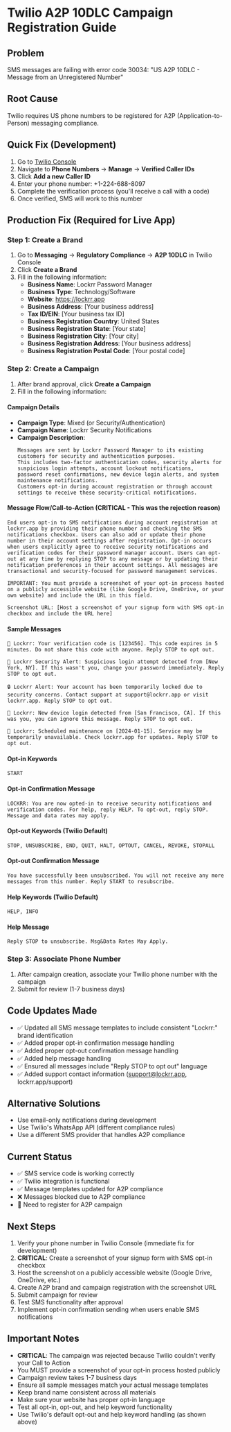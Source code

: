 # Twilio A2P 10DLC Campaign Registration Guide

## Problem
SMS messages are failing with error code 30034: "US A2P 10DLC - Message from an Unregistered Number"

## Root Cause
Twilio requires US phone numbers to be registered for A2P (Application-to-Person) messaging compliance.

## Quick Fix (Development)
1. Go to [Twilio Console](https://console.twilio.com/)
2. Navigate to **Phone Numbers** → **Manage** → **Verified Caller IDs**
3. Click **Add a new Caller ID**
4. Enter your phone number: +1-224-688-8097
5. Complete the verification process (you'll receive a call with a code)
6. Once verified, SMS will work to this number

## Production Fix (Required for Live App)

### Step 1: Create a Brand
1. Go to **Messaging** → **Regulatory Compliance** → **A2P 10DLC** in Twilio Console
2. Click **Create a Brand**
3. Fill in the following information:
   - **Business Name**: Lockrr Password Manager
   - **Business Type**: Technology/Software
   - **Website**: https://lockrr.app
   - **Business Address**: [Your business address]
   - **Tax ID/EIN**: [Your business tax ID]
   - **Business Registration Country**: United States
   - **Business Registration State**: [Your state]
   - **Business Registration City**: [Your city]
   - **Business Registration Address**: [Your business address]
   - **Business Registration Postal Code**: [Your postal code]

### Step 2: Create a Campaign
1. After brand approval, click **Create a Campaign**
2. Fill in the following information:

#### Campaign Details
- **Campaign Type**: Mixed (or Security/Authentication)
- **Campaign Name**: Lockrr Security Notifications
- **Campaign Description**: 
  ```
  Messages are sent by Lockrr Password Manager to its existing customers for security and authentication purposes. 
  This includes two-factor authentication codes, security alerts for suspicious login attempts, account lockout notifications, 
  password reset confirmations, new device login alerts, and system maintenance notifications. 
  Customers opt-in during account registration or through account settings to receive these security-critical notifications.
  ```

#### Message Flow/Call-to-Action (CRITICAL - This was the rejection reason)
```
End users opt-in to SMS notifications during account registration at lockrr.app by providing their phone number and checking the SMS notifications checkbox. Users can also add or update their phone number in their account settings after registration. Opt-in occurs when users explicitly agree to receive security notifications and verification codes for their password manager account. Users can opt-out at any time by replying STOP to any message or by updating their notification preferences in their account settings. All messages are transactional and security-focused for password management services.

IMPORTANT: You must provide a screenshot of your opt-in process hosted on a publicly accessible website (like Google Drive, OneDrive, or your own website) and include the URL in this field.

Screenshot URL: [Host a screenshot of your signup form with SMS opt-in checkbox and include the URL here]
```

#### Sample Messages
```
🔐 Lockrr: Your verification code is [123456]. This code expires in 5 minutes. Do not share this code with anyone. Reply STOP to opt out.

🚨 Lockrr Security Alert: Suspicious login attempt detected from [New York, NY]. If this wasn't you, change your password immediately. Reply STOP to opt out.

🔒 Lockrr Alert: Your account has been temporarily locked due to security concerns. Contact support at support@lockrr.app or visit lockrr.app. Reply STOP to opt out.

🔐 Lockrr: New device login detected from [San Francisco, CA]. If this was you, you can ignore this message. Reply STOP to opt out.

🔧 Lockrr: Scheduled maintenance on [2024-01-15]. Service may be temporarily unavailable. Check lockrr.app for updates. Reply STOP to opt out.
```

#### Opt-in Keywords
```
START
```

#### Opt-in Confirmation Message
```
LOCKRR: You are now opted-in to receive security notifications and verification codes. For help, reply HELP. To opt-out, reply STOP. Message and data rates may apply.
```

#### Opt-out Keywords (Twilio Default)
```
STOP, UNSUBSCRIBE, END, QUIT, HALT, OPTOUT, CANCEL, REVOKE, STOPALL
```

#### Opt-out Confirmation Message
```
You have successfully been unsubscribed. You will not receive any more messages from this number. Reply START to resubscribe.
```

#### Help Keywords (Twilio Default)
```
HELP, INFO
```

#### Help Message
```
Reply STOP to unsubscribe. Msg&Data Rates May Apply.
```

### Step 3: Associate Phone Number
1. After campaign creation, associate your Twilio phone number with the campaign
2. Submit for review (1-7 business days)

## Code Updates Made
- ✅ Updated all SMS message templates to include consistent "Lockrr:" brand identification
- ✅ Added proper opt-in confirmation message handling
- ✅ Added proper opt-out confirmation message handling  
- ✅ Added help message handling
- ✅ Ensured all messages include "Reply STOP to opt out" language
- ✅ Added support contact information (support@lockrr.app, lockrr.app/support)

## Alternative Solutions
- Use email-only notifications during development
- Use Twilio's WhatsApp API (different compliance rules)
- Use a different SMS provider that handles A2P compliance

## Current Status
- ✅ SMS service code is working correctly
- ✅ Twilio integration is functional
- ✅ Message templates updated for A2P compliance
- ❌ Messages blocked due to A2P compliance
- 🔧 Need to register for A2P campaign

## Next Steps
1. Verify your phone number in Twilio Console (immediate fix for development)
2. **CRITICAL**: Create a screenshot of your signup form with SMS opt-in checkbox
3. Host the screenshot on a publicly accessible website (Google Drive, OneDrive, etc.)
4. Create A2P brand and campaign registration with the screenshot URL
5. Submit campaign for review
6. Test SMS functionality after approval
7. Implement opt-in confirmation sending when users enable SMS notifications

## Important Notes
- **CRITICAL**: The campaign was rejected because Twilio couldn't verify your Call to Action
- You MUST provide a screenshot of your opt-in process hosted publicly
- Campaign review takes 1-7 business days
- Ensure all sample messages match your actual message templates
- Keep brand name consistent across all materials
- Make sure your website has proper opt-in language
- Test all opt-in, opt-out, and help keyword functionality
- Use Twilio's default opt-out and help keyword handling (as shown above) 